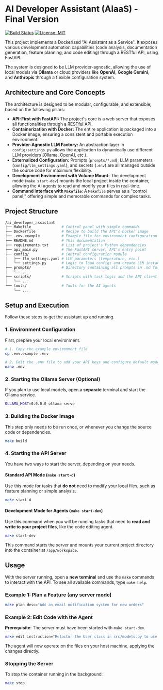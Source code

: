 # AI Developer Assistant (AIaaS) - Final Version

[![Build Status](https://img.shields.io/badge/build-passing-brightgreen)](https://github.com)
[![License: MIT](https://img.shields.io/badge/License-MIT-yellow.svg)](https://opensource.org/licenses/MIT)

This project implements a Dockerized "AI Assistant as a Service". It exposes various development automation capabilities (code analysis, documentation generation, feature planning, and code editing) through a RESTful API, using FastAPI.

The system is designed to be LLM provider-agnostic, allowing the use of local models via **Ollama** or cloud providers like **OpenAI**, **Google Gemini**, and **Anthropic** through a flexible configuration system.

## Architecture and Core Concepts

The architecture is designed to be modular, configurable, and extensible, based on the following pillars:

- **API-First with FastAPI:** The project's core is a web server that exposes all functionalities through a RESTful API.
- **Containerization with Docker:** The entire application is packaged into a Docker image, ensuring a consistent and portable execution environment.
- **Provider-Agnostic LLM Factory:** An abstraction layer in `config/settings.py` allows the application to dynamically use different LLM providers (Ollama, OpenAI, etc.).
- **Externalized Configuration:** Prompts (`prompts/*.md`), LLM parameters (`config/llm_settings.yaml`), and secrets (`.env`) are all managed outside the source code for maximum flexibility.
- **Development Environment with Volume Mount:** The development mode (`make start-dev`) mounts the local project inside the container, allowing the AI agents to read and modify your files in real-time.
- **Command Interface with `Makefile`**: A `Makefile` serves as a "control panel," offering simple and memorable commands for complex tasks.

## Project Structure

```bash
/ai_developer_assistant
├── Makefile              # Control panel with simple commands
├── Dockerfile            # Recipe to build the API's Docker image
├── .env.example          # Example file for environment configuration
├── README.md             # This documentation
├── requirements.txt      # List of project's Python dependencies
├── api_main.py           # The FastAPI server, API's entry point
├── config/               # Central configuration module
│   ├── llm_settings.yaml # LLM parameters (temperature, etc.)
│   └── settings.py       # Logic to load configs and create LLM instances
├── prompts/              # Directory containing all prompts in .md format
│   └── ...
├── scripts/              # Scripts with task logic and the API client
│   └── ...
└── tools/                # Tools for the AI agents
    └── ...
```

## Setup and Execution

Follow these steps to get the assistant up and running.

### 1. Environment Configuration

First, prepare your local environment.

```bash
# 1. Copy the example environment file
cp .env.example .env

# 2. Edit the .env file to add your API keys and configure default models
nano .env
```

### 2. Starting the Ollama Server (Optional)

If you plan to use local models, open a **separate** terminal and start the Ollama service.

```bash
OLLAMA_HOST=0.0.0.0 ollama serve
```

### 3. Building the Docker Image

This step only needs to be run once, or whenever you change the source code or dependencies.

```bash
make build
```

### 4. Starting the API Server

You have two ways to start the server, depending on your needs.

#### Standard API Mode (`make start-d`)

Use this mode for tasks that **do not** need to modify your local files, such as feature planning or simple analysis.

```bash
make start-d
```

#### Development Mode for Agents (`make start-dev`)

Use this command when you will be running tasks that need to **read and write to your project files**, like the code editing agent.

```bash
make start-dev
```

This command starts the server and mounts your current project directory into the container at `/app/workspace`.

## Usage

With the server running, open a **new terminal** and use the `make` commands to interact with the API. To see all available commands, type `make help`.

### Example 1: Plan a Feature (any server mode)

```bash
make plan desc="Add an email notification system for new orders"
```

### Example 2: Edit Code with the Agent

**Prerequisite:** The server must have been started with `make start-dev`.

```bash
make edit instruction="Refactor the User class in src/models.py to use Pydantic instead of dataclasses"
```

The agent will now operate on the files on your host machine, applying the changes directly.

### Stopping the Server

To stop the container running in the background:

```bash
make stop
```

